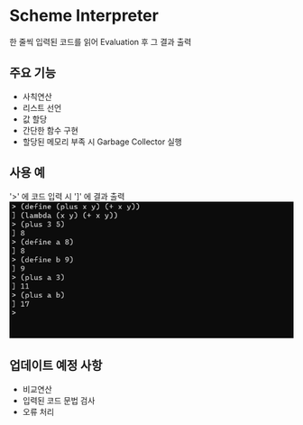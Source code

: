 # Scheme Interpreter

한 줄씩 입력된 코드를 읽어 Evaluation 후 그 결과 출력

## 주요 기능

* 사칙연산
* 리스트 선언
* 값 할당
* 간단한 함수 구현
* 할당된 메모리 부족 시 Garbage Collector 실행

## 사용 예

'>' 에 코드 입력 시 ']' 에 결과 출력
![initial](https://github.com/Fiamm3tta/SchemeInterpreter/blob/master/%EC%82%AC%EC%9A%A9%20%EC%98%88.png)

## 업데이트 예정 사항

* 비교연산
* 입력된 코드 문법 검사
* 오류 처리
